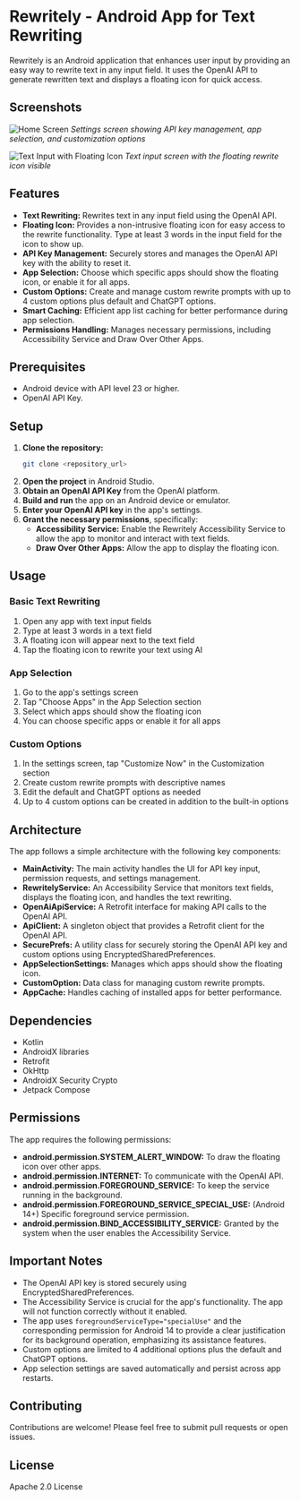 # Rewritely - Android App for Text Rewriting

Rewritely is an Android application that enhances user input by providing an easy way to rewrite text in any input field. It uses the OpenAI API to generate rewritten text and displays a floating icon for quick access.

## Screenshots

![Home Screen](docs/screenshots/home-screen.png)
*Settings screen showing API key management, app selection, and customization options*

![Text Input with Floating Icon](docs/screenshots/text-input-with-floating-icon.png)
*Text input screen with the floating rewrite icon visible*

## Features

* **Text Rewriting:** Rewrites text in any input field using the OpenAI API.
* **Floating Icon:** Provides a non-intrusive floating icon for easy access to the rewrite functionality. Type at least 3 words in the input field for the icon to show up.
* **API Key Management:** Securely stores and manages the OpenAI API key with the ability to reset it.
* **App Selection:** Choose which specific apps should show the floating icon, or enable it for all apps.
* **Custom Options:** Create and manage custom rewrite prompts with up to 4 custom options plus default and ChatGPT options.
* **Smart Caching:** Efficient app list caching for better performance during app selection.
* **Permissions Handling:** Manages necessary permissions, including Accessibility Service and Draw Over Other Apps.

## Prerequisites

* Android device with API level 23 or higher.
* OpenAI API Key.

## Setup

1.  **Clone the repository:**
    ```bash
    git clone <repository_url>
    ```
2.  **Open the project** in Android Studio.
3.  **Obtain an OpenAI API Key** from the OpenAI platform.
4.  **Build and run** the app on an Android device or emulator.
5.  **Enter your OpenAI API key** in the app's settings.
6.  **Grant the necessary permissions**, specifically:
    * **Accessibility Service:** Enable the Rewritely Accessibility Service to allow the app to monitor and interact with text fields.
    * **Draw Over Other Apps:** Allow the app to display the floating icon.

## Usage

### Basic Text Rewriting
1. Open any app with text input fields
2. Type at least 3 words in a text field
3. A floating icon will appear next to the text field
4. Tap the floating icon to rewrite your text using AI

### App Selection
1. Go to the app's settings screen
2. Tap "Choose Apps" in the App Selection section
3. Select which apps should show the floating icon
4. You can choose specific apps or enable it for all apps

### Custom Options
1. In the settings screen, tap "Customize Now" in the Customization section
2. Create custom rewrite prompts with descriptive names
3. Edit the default and ChatGPT options as needed
4. Up to 4 custom options can be created in addition to the built-in options

## Architecture

The app follows a simple architecture with the following key components:

* **MainActivity:** The main activity handles the UI for API key input, permission requests, and settings management.
* **RewritelyService:** An Accessibility Service that monitors text fields, displays the floating icon, and handles the text rewriting.
* **OpenAiApiService:** A Retrofit interface for making API calls to the OpenAI API.
* **ApiClient:** A singleton object that provides a Retrofit client for the OpenAI API.
* **SecurePrefs:** A utility class for securely storing the OpenAI API key and custom options using EncryptedSharedPreferences.
* **AppSelectionSettings:** Manages which apps should show the floating icon.
* **CustomOption:** Data class for managing custom rewrite prompts.
* **AppCache:** Handles caching of installed apps for better performance.

## Dependencies

* Kotlin
* AndroidX libraries
* Retrofit
* OkHttp
* AndroidX Security Crypto
* Jetpack Compose

## Permissions

The app requires the following permissions:

* **android.permission.SYSTEM_ALERT_WINDOW:** To draw the floating icon over other apps.
* **android.permission.INTERNET:** To communicate with the OpenAI API.
* **android.permission.FOREGROUND_SERVICE:** To keep the service running in the background.
* **android.permission.FOREGROUND_SERVICE_SPECIAL_USE:** (Android 14+)  Specific foreground service permission.
* **android.permission.BIND_ACCESSIBILITY_SERVICE:** Granted by the system when the user enables the Accessibility Service.

## Important Notes

* The OpenAI API key is stored securely using EncryptedSharedPreferences.
* The Accessibility Service is crucial for the app's functionality. The app will not function correctly without it enabled.
* The app uses `foregroundServiceType="specialUse"` and the corresponding permission for Android 14 to provide a clear justification for its background operation, emphasizing its assistance features.
* Custom options are limited to 4 additional options plus the default and ChatGPT options.
* App selection settings are saved automatically and persist across app restarts.

## Contributing

Contributions are welcome! Please feel free to submit pull requests or open issues.

## License

Apache 2.0 License
